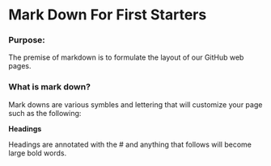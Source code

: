 # Mark Down For First Starters

### Purpose:
The premise of markdown is to formulate the layout of our GitHub web pages.

### What is mark down?
Mark downs are various symbles and lettering that will customize your page such as the following:

**Headings**  

Headings are annotated with the # and anything that follows will become large bold words.
